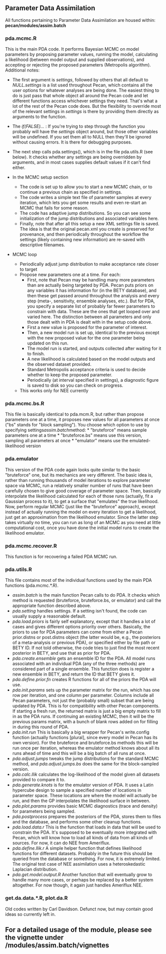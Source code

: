 ## Parameter Data Assimilation 

All functions pertaining to Parameter Data Assimilation are housed within: **pecan/modules/assim.batch**

### **pda.mcmc.R**
This is the main PDA code. It performs Bayesian MCMC on model parameters by proposing parameter values, running the model, calculating a likelihood (between model output and supplied observations), and accepting or rejecting the proposed parameters (Metropolis algorithm). Additional notes:

* The first argument is *settings*, followed by others that all default to *NULL.settings* is a list used throughout Pecan, which contains all the user options for whatever analyses are being done. The easiest thing to do is just pass that whole object all around the Pecan code and let different functions access whichever settings they need. That's what a lot of the rest of the Pecan code does. But the flexibility to override most of the relevant settings in *settings* is there by providing them directly as arguments to the function. 

* The *if(FALSE)...* : If you're trying to step through the function you probably will have the *settings* object around, but those other variables will be undefined. If you set them all to NULL then they'll be ignored without causing errors. It is there for debugging purposes.

* The next step calls pda.settings(), which is in the file pda.utils.R (see below). It checks whether any settings are being overridden by arguments, and in most cases supplies default values if it can't find either.


* In the MCMC setup section
	* The code is set up to allow you to start a new MCMC chain, or to continue a previous chain as specified in settings. 
	* The code writes a simple text file of parameter samples at every iteration, which lets you get some results and even re-start an MCMC that fails for some reason. 
	* The code has adaptive jump distributions. So you can see some initialization of the jump distributions and associated variables here. 
	* Finally, note that after all this setup a new XML settings file is saved. The idea is that the original pecan.xml you create is preserved for provenance, and then periodically	 throughout the workflow the settings (likely containing new information) are re-saved with descriptive filenames.
	
* MCMC loop
	* Periodically adjust jump distribution to make acceptance rate closer to target
	* Propose new parameters one at a time. For each:
		* First, note that Pecan may be handling many more parameters than are actually being targeted by PDA. Pecan puts priors on any variables it has information for (in the BETY database), and then these get passed around throughout the analysis and every step (meta-, sensitivity, ensemble analyses, etc.). But for PDA, you specify a separate list of probably far fewer parameters to constrain with data. These are the ones that get looped over and varied here. The distinction between all parameters and only those dealt with in PDA is dealt with in the setup code above. 
		* First a new value is proposed for the parameter of interest.
		* Then, a new model run is set up, identical to the previous except with the new proposed value for the one parameter being updated on this run.
		* The model run is started, and outputs collected after waiting for it to finish.
		* A new likelihood is calculated based on the model outputs and the observed dataset provided. 
		* Standard Metropolis acceptance criteria is used to decide whether to keep the proposed parameter.
		* Periodically (at interval specified in settings), a diagnostic figure is saved to disk so you can check on progress.
	* This works only for NEE currently 

### **pda.mcmc.bs.R**
This file is basically identical to pda.mcm.R, but rather than propose parameters one at a time, it proposes new values for all parameters at once ("bs" stands for "block sampling"). You choose which option to use by specifying settings$assim.batch$method: 
	* "bruteforce" means sample parameters one at a time
 	* "bruteforce.bs" means use this version, sampling all parameters at once
	* "emulator" means use the emulated-likelihood version 

### **pda.emulator**
This version of the PDA code again looks quite similar to the basic "bruteforce" one, but its mechanics are very different. The basic idea is, rather than running thousands of model iterations to explore parameter space via MCMC, run a relatively smaller number of runs that have been carefully chosen to give good coverage of parameter space. Then, basically interpolate the likelihood calculated for each of those runs (actually, fit a Gaussian process to it), to get a surface that "emulates" the true likelihood. Now, perform regular MCMC (just like the "bruteforce" approach), except instead of actually running the model on every iteration to get a likelihood, just get an approximation from the likelihood emulator. Since the latter step takes virtually no time, you can run as long of an MCMC as you need at little computational cost, once you have done the initial model runs to create the likelihood emulator. 

### **pda.mcmc.recover.R**
This function is for recovering a failed PDA MCMC run. 

### **pda.utils.R**
This file contains most of the individual functions used by the main PDA functions (pda.mcmc.*.R). 

   * *assim.batch* is the main function Pecan calls to do PDA. It checks which method is requested (bruteforce, bruteforce.bs, or emulator) and call the appropriate function described above.
   * *pda.setting* handles settings.  If a setting isn't found, the code can usually supply a reasonable default. 
   * *pda.load.priors* is fairly self explanatory, except that it handles a lot of cases and gives different options priority over others. Basically, the priors to use for PDA parameters can come from either a Pecan prior.distns or post.distns object (the latter would be, e.g., the posteriors of a meta-analysis or previous PDA), or specified either by file path or BETY ID. If not told otherwise, the code tries to just find the most recent posterior in BETY, and use that as prior for PDA.
   * *pda.create.ensemble* gets an ensemble ID for the PDA. All model runs associated with an individual PDA (any of the three methods) are considered part of a single ensemble. This function does is register a new ensemble in BETY, and return the ID that BETY gives it.
   * *pda.define.prior.fn* creates R functions for all of the priors the PDA will use. 
   * *pda.init.params* sets up the parameter matrix for the run, which has one row per iteration, and one column per parameter. Columns include all Pecan parameters, not just the (probably small) subset that are being updated by PDA. This is for compatibility with other Pecan components. If starting a fresh run, the returned matrix is just a big empty matrix to fill in as the PDA runs. If continuing an existing MCMC, then it will be the previous params matrix, with a bunch of blank rows added on for filling in during this round of PDA.
   * *pda.init.run* This is basically a big wrapper for Pecan's write.config function (actually functions [plural], since every model in Pecan has its own version). For the bruteforce and bruteforce.bs methods this will be run once per iteration, whereas the emulator method knows about all its runs ahead of time and this will be a big batch of all runs at once. 
   * *pda.adjust.jumps* tweaks the jump distributions for the standard MCMC method, and *pda.adjust.jumps.bs* does the same for the block-sampled version. 
   * *pda.calc.llik* calculates the log-likelihood of the model given all datasets provided to compare it to. 
   * *pda.generate.knots* is for the emulator version of PDA. It uses a Latin hypercube design to sample a specified number of locations in parameter space. These locations are where the model will actually be run, and then the GP interpolates the likelihood surface in between. 
   * *pda.plot.params* provides basic MCMC diagnostics (trace and density) for parameters being sampled. 
   * *pda.postprocess* prepares the posteriors of the PDA, stores them to files and the database, and performs some other cleanup functions. 
   * *pda.load.data.r* This is the function that loads in data that will be used to constrain the PDA. It's supposed to be eventually more integrated with Pecan, which will know how to load all kinds of data from all kinds of sources. For now, it can do NEE from Ameriflux.
   * *pda.define.llik.r* A simple helper function that defines likelihood functions for different datasets. Probably in the future this should be queried from the database or something. For now, it is extremely limited. The original test case of NEE assimilation uses a heteroskedastic Laplacian distribution. 
   * *pda.get.model.output.R* Another function that will eventually grow to handle many more cases, or perhaps be replaced by a better system altogether. For now though, it again just handles Ameriflux NEE.

### **get.da.data.\*.R, plot.da.R**
Old codes written by Carl Davidson. Defunct now, but may contain good ideas so currently left in. 

## For a detailed usage of the module, please see the vignette under  **/modules/assim.batch/vignettes**
